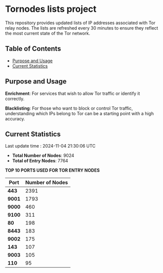 # Tornodes lists project

This repository provides updated lists of IP addresses associated with Tor relay nodes. The lists are refreshed every 30 minutes to ensure they reflect the most current state of the Tor network.

## Table of Contents

- [Purpose and Usage](#purpose-and-usage)
- [Current Statistics](#current-statistics)


## Purpose and Usage

**Enrichment**: For services that wish to allow Tor traffic or identify it correctly.

**Blacklisting**: For those who want to block or control Tor traffic, understanding which IPs belong to Tor can be a starting point with a high accuracy.

## Current Statistics

Last update time : 2024-11-04 21:30:06 UTC

- **Total Number of Nodes**: 9024
- **Total of Entry Nodes**: 7764

**TOP 10 PORTS USED FOR TOR ENTRY NODES**

| **Port** | **Number of Nodes** |
|------|-----------------|
| **443**   | 2391  |
| **9001**   | 1793  |
| **9000**   | 460  |
| **9100**   | 311  |
| **80**   | 198  |
| **8443**   | 183  |
| **9002**   | 175  |
| **143**   | 107  |
| **9003**   | 105  |
| **110**   | 95  |

